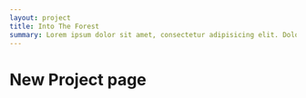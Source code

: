 ```yaml
---
layout: project
title: Into The Forest
summary: Lorem ipsum dolor sit amet, consectetur adipisicing elit. Dolorem id illum laborum obcaecati sint ullam!
---
```


# New Project page